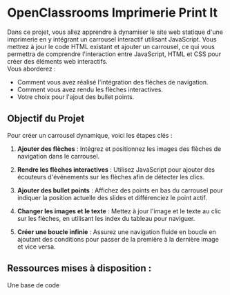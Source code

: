 # OpenClassrooms Imprimerie Print It

Dans ce projet, vous allez apprendre à dynamiser le site web statique d'une imprimerie en y intégrant un carrousel interactif utilisant JavaScript. Vous mettrez à jour le code HTML existant et ajouter un carrousel, ce qui vous permettra de comprendre l'interaction entre JavaScript, HTML et CSS pour créer des éléments web interactifs.<br/>
Vous aborderez :
- Comment vous avez réalisé l'intégration des flèches de navigation.
- Comment vous avez rendu les flèches interactives.
- Votre choix pour l'ajout des bullet points.

## Objectif du Projet

Pour créer un carrousel dynamique, voici les étapes clés :

1. **Ajouter des flèches** : Intégrez et positionnez les images des flèches de navigation dans le carrousel.

2. **Rendre les flèches interactives** : Utilisez JavaScript pour ajouter des écouteurs d'événements sur les flèches afin de détecter les clics.

3. **Ajouter des bullet points** : Affichez des points en bas du carrousel pour indiquer la position actuelle des slides et différenciez le point actif.

4. **Changer les images et le texte** : Mettez à jour l'image et le texte au clic sur les flèches, en utilisant les index du tableau pour naviguer.

5. **Créer une boucle infinie** : Assurez une navigation fluide en boucle en ajoutant des conditions pour passer de la première à la dernière image et vice versa.

## Ressources mises à disposition :
Une base de code


